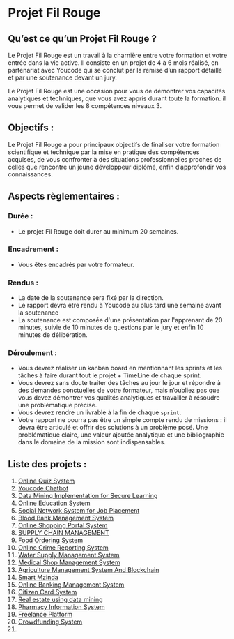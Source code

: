 # Projet Fil Rouge

## Qu’est ce qu’un Projet Fil Rouge ?
Le Projet Fil Rouge est un travail à la charnière entre votre formation
et votre entrée dans la vie active. Il consiste en un projet de 4 à 6 mois
réalisé, en partenariat avec Youcode qui se conclut par la remise d’un rapport détaillé et par une soutenance devant un jury.

Le Projet Fil Rouge est une occasion pour vous de démontrer vos capacités analytiques et techniques, que vous avez appris durant toute la formation. il vous permet de valider les 8 compétences niveaux 3.

## Objectifs :
Le Projet Fil Rouge a pour principaux objectifs de finaliser votre formation scientifique et technique par la mise en pratique des compétences acquises, de vous confronter à des situations professionnelles proches de celles que rencontre un jeune développeur diplômé, enfin d’approfondir vos connaissances.

## Aspects règlementaires : 

### Durée :
* Le projet Fil Rouge doit durer au minimum 20 semaines.

### Encadrement :
* Vous êtes encadrés par votre formateur.

### Rendus :
* La date de la soutenance sera fixé par la direction.
* Le rapport devra être rendu à Youcode au plus tard une semaine avant la soutenance
* La soutenance est composée d'une présentation par l'apprenant de 20 minutes, suivie de 10 minutes de questions par le jury et enfin 10 minutes de délibération.

### Déroulement :
* Vous devrez réaliser un kanban board en mentionnant les sprints et les tâches à faire durant tout le projet + TimeLine de chaque sprint.
* Vous devrez sans doute traiter des tâches au jour le jour et répondre à des demandes ponctuelles de votre formateur, mais n’oubliez pas que vous devez démontrer vos qualités analytiques et travailler à résoudre une problématique précise.
* Vous devrez rendre un livrable à la fin de chaque ``sprint``.
* Votre rapport ne pourra pas être un simple compte rendu de missions : il devra être articulé et offrir des solutions à un problème posé. Une problématique claire, une valeur ajoutée analytique et une bibliographie dans le domaine de la mission sont indispensables.

## Liste des projets : 

01. [Online Quiz System](https://github.com/Babylon-Youcode/Projet-Fil-Rouge/tree/main/Projet_01)
02. [Youcode Chatbot](https://github.com/Babylon-Youcode/Projet-Fil-Rouge/tree/main/Projet_02)
03. [Data Mining Implementation for Secure Learning](https://github.com/Babylon-Youcode/Projet-Fil-Rouge/tree/main/Projet_03)
04. [Online Education System](https://github.com/Babylon-Youcode/Projet-Fil-Rouge/tree/main/Projet_04)
05. [Social Network System for Job Placement](https://github.com/Babylon-Youcode/Projet-Fil-Rouge/tree/main/Projet_05)
06. [Blood Bank Management System](https://github.com/Babylon-Youcode/Projet-Fil-Rouge/tree/main/Projet_06)
07. [Online Shopping Portal System](https://github.com/Babylon-Youcode/Projet-Fil-Rouge/tree/main/Projet_07)
08. [SUPPLY CHAIN MANAGEMENT](https://github.com/Babylon-Youcode/Projet-Fil-Rouge/tree/main/Projet_08)
09. [Food Ordering System](https://github.com/Babylon-Youcode/Projet-Fil-Rouge/tree/main/Projet_09)
10. [Online Crime Reporting System](https://github.com/Babylon-Youcode/Projet-Fil-Rouge/tree/main/Projet_10)
11. [Water Supply Management System](https://github.com/Babylon-Youcode/Projet-Fil-Rouge/tree/main/Projet_11)
12. [Medical Shop Management System](https://github.com/Babylon-Youcode/Projet-Fil-Rouge/tree/main/Projet_12)
13. [Agriculture Management System And Blockchain](https://github.com/Babylon-Youcode/Projet-Fil-Rouge/tree/main/Projet_13)
14. [Smart Mzinda](https://github.com/Babylon-Youcode/Projet-Fil-Rouge/tree/main/Projet_14)
15. [Online Banking Management System](https://github.com/Babylon-Youcode/Projet-Fil-Rouge/tree/main/Projet_15)
16. [Citizen Card System](https://github.com/Babylon-Youcode/Projet-Fil-Rouge/tree/main/Projet_16)
17. [Real estate using data mining](https://github.com/Babylon-Youcode/Projet-Fil-Rouge/tree/main/Projet_17)
18. [Pharmacy Information System](https://github.com/Babylon-Youcode/Projet-Fil-Rouge/tree/main/Projet_18)
19. [Freelance Platform](https://github.com/Babylon-Youcode/Projet-Fil-Rouge/tree/main/Projet_19)
20. [Crowdfunding System](https://github.com/Babylon-Youcode/Projet-Fil-Rouge/tree/main/Projet_20)
21. 
